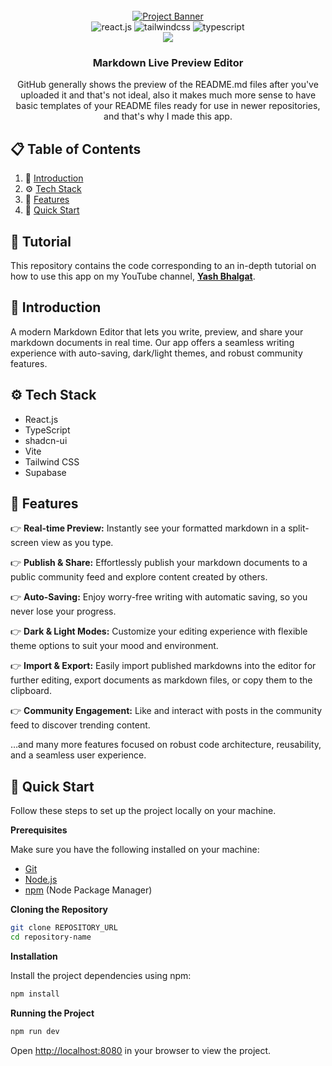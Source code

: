 <div align="center">
  <br />
    <a href="https://youtu.be/kRQbRAJ4-Fs" target="_blank">
      <img src="https://i.postimg.cc/8PbZY5mR/Screenshot-2025-03-08-at-5-59-54-AM.png" alt="Project Banner">
    </a>
  <br />

  <div>
    <img src="https://img.shields.io/badge/-React_JS-black?style=for-the-badge&logoColor=white&logo=react&color=61DAFB" alt="react.js" />
    <img src="https://img.shields.io/badge/-Tailwind_CSS-black?style=for-the-badge&logoColor=white&logo=tailwindcss&color=06B6D4" alt="tailwindcss" />
    <img src="https://img.shields.io/badge/-TypeScript-black?style=for-the-badge&logo=TypeScript&logoColor=white&color=3178C6" alt="typescript" />
  </div>
    <img src="https://shields.io/badge/supabase-black?logo=supabase&style=for-the-badge" />

  <h3 align="center">Markdown Live Preview Editor</h3>

   <div align="center">
     GitHub generally shows the preview of the README.md files after you've uploaded it and that's not ideal, also it makes much more sense to have basic templates of your README files ready for use in newer repositories, and that's why I made this app. 
    </div>
</div>

## 📋 <a name="table">Table of Contents</a>

1. 🤖 [Introduction](#introduction)
2. ⚙️ [Tech Stack](#tech-stack)
3. 🔋 [Features](#features)
4. 🤸 [Quick Start](#quick-start)

## 🚨 Tutorial

This repository contains the code corresponding to an in-depth tutorial on how to use this app on my YouTube channel, <a href="#" target="_blank"><b>Yash Bhalgat</b></a>. 

## <a name="introduction">🤖 Introduction</a>

A modern Markdown Editor that lets you write, preview, and share your markdown documents in real time. Our app offers a seamless writing experience with auto-saving, dark/light themes, and robust community features.


## <a name="tech-stack">⚙️ Tech Stack</a>

- React.js
- TypeScript
- shadcn-ui
- Vite
- Tailwind CSS
- Supabase

## <a name="features">🔋 Features</a>

👉 **Real-time Preview:** Instantly see your formatted markdown in a split-screen view as you type.

👉 **Publish & Share:** Effortlessly publish your markdown documents to a public community feed and explore content created by others.

👉 **Auto-Saving:** Enjoy worry-free writing with automatic saving, so you never lose your progress.

👉 **Dark & Light Modes:** Customize your editing experience with flexible theme options to suit your mood and environment.

👉 **Import & Export:** Easily import published markdowns into the editor for further editing, export documents as markdown files, or copy them to the clipboard.

👉 **Community Engagement:** Like and interact with posts in the community feed to discover trending content.

…and many more features focused on robust code architecture, reusability, and a seamless user experience.


## <a name="quick-start">🤸 Quick Start</a>

Follow these steps to set up the project locally on your machine.

**Prerequisites**

Make sure you have the following installed on your machine:

- [Git](https://git-scm.com/)
- [Node.js](https://nodejs.org/en)
- [npm](https://www.npmjs.com/) (Node Package Manager)

**Cloning the Repository**

```bash
git clone REPOSITORY_URL
cd repository-name
```

**Installation**

Install the project dependencies using npm:

```bash
npm install
```

**Running the Project**

```bash
npm run dev
```

Open [http://localhost:8080](http://localhost:8080) in your browser to view the project.